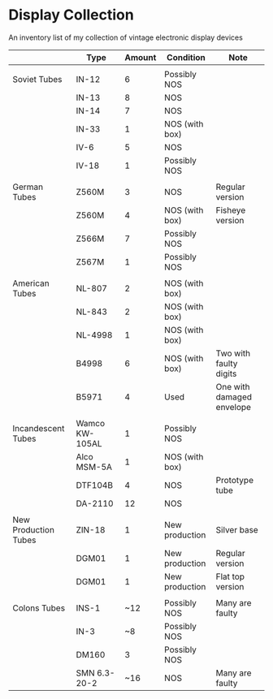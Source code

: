 # Display Collection
An inventory list of my collection of vintage electronic display devices

|                      | Type           | Amount | Condition      | Note                      |
| -------------------- | -------------- | ------ | -------------- | ------------------------- |
|                      |                |        |                |                           |
| Soviet Tubes         | IN-12          | 6      | Possibly NOS   |                           |
|                      | IN-13          | 8      | NOS            |                           |
|                      | IN-14          | 7      | NOS            |                           |
|                      | IN-33          | 1      | NOS (with box) |                           |
|                      | IV-6           | 5      | NOS            |                           |
|                      | IV-18          | 1      | Possibly NOS   |                           |
|                      |                |        |                |                           |
| German Tubes         | Z560M          | 3      | NOS            | Regular version           |
|                      | Z560M          | 4      | NOS (with box) | Fisheye version           |
|                      | Z566M          | 7      | Possibly NOS   |                           |
|                      | Z567M          | 1      | Possibly NOS   |                           |
|                      |                |        |                |                           |
| American Tubes       | NL-807         | 2      | NOS (with box) |                           |
|                      | NL-843         | 2      | NOS (with box) |                           |
|                      | NL-4998        | 1      | NOS (with box) |                           |
|                      | B4998          | 6      | NOS (with box) | Two with faulty digits    |
|                      | B5971          | 4      | Used           | One with damaged envelope |
|                      |                |        |                |                           |
| Incandescent Tubes   | Wamco KW-105AL | 1      | Possibly NOS   |                           |
|                      | Alco MSM-5A    | 1      | NOS (with box) |                           |
|                      | DTF104B        | 4      | NOS            | Prototype tube            |
|                      | DA-2110        | 12     | NOS            |                           |
|                      |                |        |                |                           |
| New Production Tubes | ZIN-18         | 1      | New production | Silver base               |
|                      | DGM01          | 1      | New production | Regular version           |
|                      | DGM01          | 1      | New production | Flat top version          |
|                      |                |        |                |                           |
| Colons Tubes         | INS-1          | ~12    | Possibly NOS   | Many are faulty           |
|                      | IN-3           | ~8     | Possibly NOS   |                           |
|                      | DM160          | 3      | Possibly NOS   |                           |
|                      | SMN 6.3-20-2   | ~16    | NOS            | Many are faulty           |
